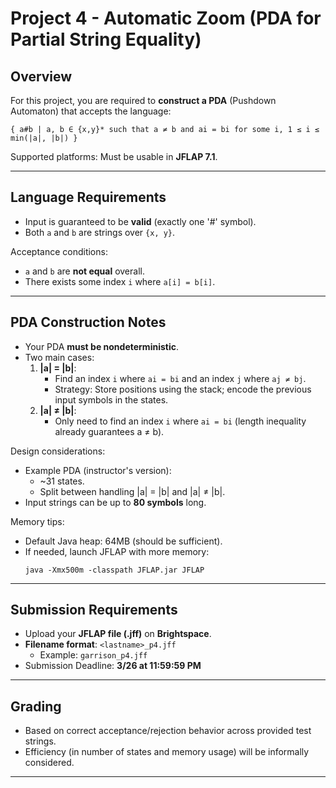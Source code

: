 # Project 4 - Automatic Zoom (PDA for Partial String Equality)

## Overview
For this project, you are required to **construct a PDA** (Pushdown Automaton) that accepts the language:

```
{ a#b | a, b ∈ {x,y}* such that a ≠ b and ai = bi for some i, 1 ≤ i ≤ min(|a|, |b|) }
```

Supported platforms: Must be usable in **JFLAP 7.1**.

---

## Language Requirements

- Input is guaranteed to be **valid** (exactly one '#' symbol).
- Both `a` and `b` are strings over `{x, y}`.

Acceptance conditions:
- `a` and `b` are **not equal** overall.
- There exists some index `i` where `a[i] = b[i]`.

---

## PDA Construction Notes

- Your PDA **must be nondeterministic**.
- Two main cases:
  1. **|a| = |b|**:
     - Find an index `i` where `ai = bi` and an index `j` where `aj ≠ bj`.
     - Strategy: Store positions using the stack; encode the previous input symbols in the states.
  2. **|a| ≠ |b|**:
     - Only need to find an index `i` where `ai = bi` (length inequality already guarantees a ≠ b).

Design considerations:
- Example PDA (instructor's version):
  - ~31 states.
  - Split between handling |a| = |b| and |a| ≠ |b|.
- Input strings can be up to **80 symbols** long.

Memory tips:
- Default Java heap: 64MB (should be sufficient).
- If needed, launch JFLAP with more memory:
  ```
  java -Xmx500m -classpath JFLAP.jar JFLAP
  ```

---

## Submission Requirements

- Upload your **JFLAP file (.jff)** on **Brightspace**.
- **Filename format**: `<lastname>_p4.jff`
  - Example: `garrison_p4.jff`
- Submission Deadline: **3/26 at 11:59:59 PM**

---

## Grading

- Based on correct acceptance/rejection behavior across provided test strings.
- Efficiency (in number of states and memory usage) will be informally considered.

---
